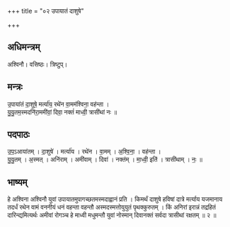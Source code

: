 +++
title = "०२ उपायातं दाशुषे"

+++
## अधिमन्त्रम्
अश्विनौ। वसिष्ठः। त्रिष्टुप्।

## मन्त्रः
उ॒पाया॑तं दा॒शुषे॒ मर्त्या॑य॒ रथे॑न वा॒मम॑श्विना॒ वह॑न्ता ।  
यु॒यु॒तम॒स्मदनि॑रा॒ममी॑वां॒ दिवा॒ नक्तं॑ माध्वी॒ त्रासी॑थां नः ॥

## पदपाठः
उ॒प॒ऽआया॑तम् । दा॒शुषे॑ । मर्त्या॑य । रथे॑न । वा॒मम् । अ॒श्वि॒ना॒ । वह॑न्ता ।  
यु॒यु॒तम् । अ॒स्मत् । अनि॑राम् । अमी॑वाम् । दिवा॑ । नक्त॑म् । मा॒ध्वी॒ इति॑ । त्रासी॑थाम् । नः॒ ॥

## भाष्यम्
हे अश्विना अश्विनौ युवां उपायातमुपागच्छतमस्मदाह्वानं प्रति । किमर्थं दाशुषे हविषां दात्रे मर्त्याय यजमानाय तदर्धं रथेन वामं वननीयं धनं वहन्ता वहन्तौ अस्मदस्मत्तोयुयुतं पृथक्कुरुतम् । किं अनिरां इरान्नं तद्रहितं दारिन्द्यमित्यर्थः अमीवां रोगञ्च हे माध्वी मधुमन्तौ युवां नोस्मान् दिवानक्तं सर्वदा त्रासीथां रक्षतम् ॥ २ ॥
